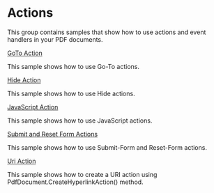 # Actions
This group contains samples that show how to use actions and event handlers in your PDF documents.

[GoTo Action](/Samples/Actions/GoToAction)

This sample shows how to use Go-To actions.

[Hide Action](/Samples/Actions/HideAction)

This sample shows how to use Hide actions.

[JavaScript Action](/Samples/Actions/JavaScriptAction)

This sample shows how to use JavaScript actions.

[Submit and Reset Form Actions](/Samples/Actions/SubmitResetFormActions)

This sample shows how to use Submit-Form and Reset-Form actions.

[Uri Action](/Samples/Actions/UriAction)

This sample shows how to create a URI action using PdfDocument.CreateHyperlinkAction() method.
